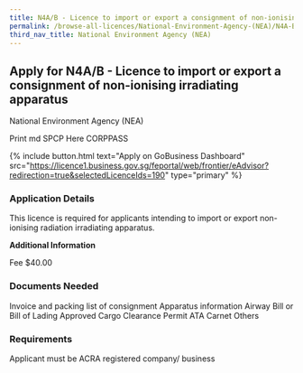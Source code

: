 ```yaml
---
title: N4A/B - Licence to import or export a consignment of non-ionising irradiating apparatus
permalink: /browse-all-licences/National-Environment-Agency-(NEA)/N4A-B---Licence-to-import-or-export-a-consignment-of-non-ionising-irradiating-apparatus
third_nav_title: National Environment Agency (NEA)
---
```


## Apply for N4A/B - Licence to import or export a consignment of non-ionising irradiating apparatus

National Environment Agency (NEA)

Print md SPCP Here CORPPASS

{% include button.html text="Apply on GoBusiness Dashboard" src="https://licence1.business.gov.sg/feportal/web/frontier/eAdvisor?redirection=true&selectedLicenceIds=190" type="primary" %}

### Application Details

<p>This licence is required for applicants intending to import or export non-ionising radiation irradiating apparatus.</p>

**Additional Information**

Fee
$40.00

### Documents Needed

Invoice and packing list of consignment
Apparatus information
Airway Bill or Bill of Lading
Approved Cargo Clearance Permit
ATA Carnet
Others

### Requirements

Applicant must be ACRA registered company/ business

